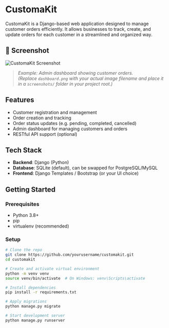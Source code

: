 # CustomaKit

CustomaKit is a Django-based web application designed to manage customer orders efficiently. It allows businesses to track, create, and update orders for each customer in a streamlined and organized way.

## 📸 Screenshot

![CustomaKit Screenshot](Customers_profile.png)

> _Example: Admin dashboard showing customer orders._  
> *(Replace `dashboard.png` with your actual image filename and place it in a `screenshots/` folder in your project root.)*

## Features

- Customer registration and management
- Order creation and tracking
- Order status updates (e.g. pending, completed, cancelled)
- Admin dashboard for managing customers and orders
- RESTful API support (optional)

## Tech Stack

- **Backend**: Django (Python)
- **Database**: SQLite (default), can be swapped for PostgreSQL/MySQL
- **Frontend**: Django Templates / Bootstrap (or your UI choice)

## Getting Started

### Prerequisites

- Python 3.8+
- pip
- virtualenv (recommended)

### Setup

```bash
# Clone the repo
git clone https://github.com/yourusername/customakit.git
cd customakit

# Create and activate virtual environment
python -m venv venv
source venv/bin/activate  # On Windows: venv\Scripts\activate

# Install dependencies
pip install -r requirements.txt

# Apply migrations
python manage.py migrate

# Start development server
python manage.py runserver
